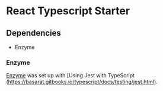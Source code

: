 # React Typescript Starter

## Dependencies
* Enzyme

### Enzyme
[Enzyme](https://airbnb.io/enzyme/) was set up with [Using Jest with TypeScript (https://basarat.gitbooks.io/typescript/docs/testing/jest.html).

